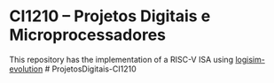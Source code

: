 # CI1210 – Projetos Digitais e Microprocessadores

This repository has the implementation of a RISC-V ISA using [logisim-evolution](https://github.com/logisim-evolution/logisim-evolution)
#   P r o j e t o s D i g i t a i s - C I 1 2 1 0  
 
